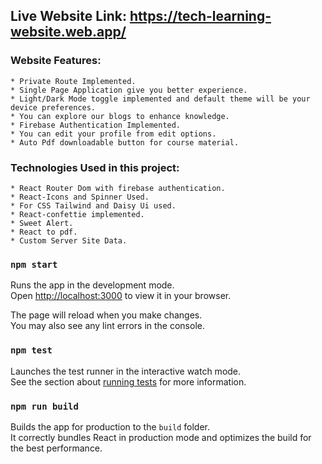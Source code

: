 ## Live Website Link: https://tech-learning-website.web.app/
### Website Features:
    * Private Route Implemented.
    * Single Page Application give you better experience.
    * Light/Dark Mode toggle implemented and default theme will be your device preferences.
    * You can explore our blogs to enhance knowledge.
    * Firebase Authentication Implemented.
    * You can edit your profile from edit options.
    * Auto Pdf downloadable button for course material.

### Technologies Used in this project:
    * React Router Dom with firebase authentication.
    * React-Icons and Spinner Used.
    * For CSS Tailwind and Daisy Ui used.
    * React-confettie implemented.
    * Sweet Alert.
    * React to pdf.
    * Custom Server Site Data.

### `npm start`

Runs the app in the development mode.\
Open [http://localhost:3000](http://localhost:3000) to view it in your browser.

The page will reload when you make changes.\
You may also see any lint errors in the console.

### `npm test`

Launches the test runner in the interactive watch mode.\
See the section about [running tests](https://facebook.github.io/create-react-app/docs/running-tests) for more information.

### `npm run build`

Builds the app for production to the `build` folder.\
It correctly bundles React in production mode and optimizes the build for the best performance.